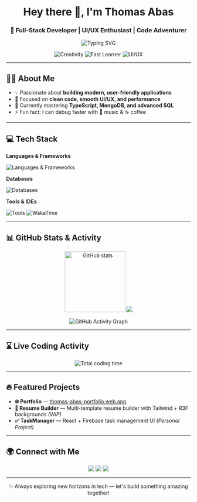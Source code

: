 <!-- Profile Header -->
<h1 align="center">Hey there 👋, I'm Thomas Abas</h1>
<h3 align="center">🚀 Full-Stack Developer | UI/UX Enthusiast | Code Adventurer</h3>

<p align="center">
  <img src="https://readme-typing-svg.demolab.com?font=Fira+Code&weight=600&size=24&pause=1000&color=F75C7E&center=true&vCenter=true&width=650&lines=Turning+Ideas+into+Reality;Frontend+%26+Backend+Developer;UI%2FUX+Design+Lover;Always+Learning+New+Tech" alt="Typing SVG" />
</p>

<p align="center">
  <img src="https://img.shields.io/badge/✨-Creativity-brightgreen?style=for-the-badge" alt="Creativity" />
  <img src="https://img.shields.io/badge/⚡-Fast+Learner-blue?style=for-the-badge" alt="Fast Learner" />
  <img src="https://img.shields.io/badge/🎨-UI%2FUX-purple?style=for-the-badge" alt="UI/UX" />
</p>

---

## 🧑‍💻 About Me
- 💡 Passionate about **building modern, user-friendly applications**
- 🎯 Focused on **clean code, smooth UI/UX, and performance**
- 🌱 Currently mastering **TypeScript, MongoDB, and advanced SQL**
- ⚡ Fun fact: I can debug faster with 🎵 music & ☕ coffee

---

## 💻 Tech Stack

**Languages & Frameworks**
<p>
  <img src="https://skillicons.dev/icons?i=html,css,tailwind,js,ts,c,java,react,node" alt="Languages & Frameworks" />
</p>

**Databases**
<p>
  <img src="https://skillicons.dev/icons?i=mongodb,mysql" alt="Databases" />
</p>

**Tools & IDEs**
<p>
  <img src="https://skillicons.dev/icons?i=github,vscode,figma,idea" alt="Tools" />
  <img src="https://img.shields.io/badge/WakaTime-000000?style=for-the-badge&logo=wakatime&logoColor=white" alt="WakaTime" />
</p>

---

## 📊 GitHub Stats & Activity
<p align="center">
  <img src="https://github-readme-stats.vercel.app/api?username=AbasThomas&show_icons=true&theme=radical&count_private=true" alt="GitHub stats" height="165" />
<img src="https://github-readme-streak-stats.herokuapp.com/?user=AbasThomas&theme=radical&v=1" />
</p>

<p align="center">
  <img src="https://github-readme-activity-graph.vercel.app/graph?username=AbasThomas&theme=react-dark&bg_color=20232a&hide_border=true" alt="GitHub Activity Graph" />
</p>

---

## ⌛ Live Coding Activity
<p align="center">
  <img src="https://wakatime.com/badge/user/f57b8d1c-75d0-4703-8646-b2f4cbf22c8b.svg" alt="Total coding time" />
</p>

---

## 🔥 Featured Projects
- **🌐 Portfolio** — [thomas-abas-portfolio.web.app](https://thomas-abas-portfolio.web.app/)  
- **📄 Resume Builder** — Multi-template resume builder with Tailwind + R3F backgrounds *(WIP)*  
- **✅ TaskManager** — React + Firebase task management UI *(Personal Project)*

---

## 🌍 Connect with Me
<p align="center">
  <a href="https://x.com/CodeLord7x" target="_blank"><img src="https://img.shields.io/badge/Twitter-1DA1F2?logo=twitter&logoColor=white&style=for-the-badge" /></a>
  <a href="https://www.tiktok.com/@thomasabas" target="_blank"><img src="https://img.shields.io/badge/TikTok-000000?logo=tiktok&logoColor=white&style=for-the-badge" /></a>
  <a href="https://thomas-abas-portfolio.web.app/" target="_blank"><img src="https://img.shields.io/badge/Portfolio-FF5722?logo=google-chrome&logoColor=white&style=for-the-badge" /></a>
</p>

---

<p align="center">✨ Always exploring new horizons in tech — let's build something amazing together!</p>
